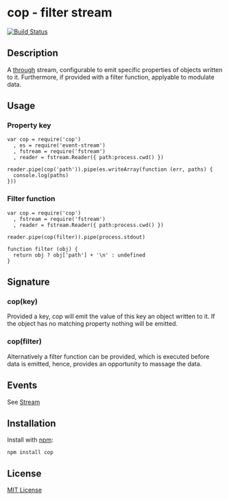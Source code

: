 # cop - filter stream

[![Build Status](https://secure.travis-ci.org/michaelnisi/cop.png)](http://travis-ci.org/michaelnisi/cop)

## Description

A [through](https://github.com/dominictarr/through) stream, configurable to emit specific properties of objects written to it. Furthermore, if provided with a filter function, applyable to modulate data. 

## Usage

### Property key

    var cop = require('cop')
      , es = require('event-stream')
      , fstream = require('fstream')
      , reader = fstream.Reader({ path:process.cwd() })

    reader.pipe(cop('path')).pipe(es.writeArray(function (err, paths) {
      console.log(paths)
    }))

### Filter function

    var cop = require('cop')
      , fstream = require('fstream')
      , reader = fstream.Reader({ path:process.cwd() })

    reader.pipe(cop(filter)).pipe(process.stdout)

    function filter (obj) {
      return obj ? obj['path'] + '\n' : undefined
    }

## Signature

### cop(key)

Provided a key, cop will emit the value of this key an object written to it. If the object has no matching property nothing will be emitted.

### cop(filter)

Alternatively a filter function can be provided, which is executed before data is emitted, hence, provides an opportunity to massage the data. 

## Events

See [Stream](http://nodejs.org/api/stream.html)

## Installation

Install with [npm](http://npmjs.org/):

    npm install cop

## License

[MIT License](https://raw.github.com/michaelnisi/cop/master/LICENSE)

